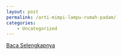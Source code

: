 ```yaml
---
layout: post
permalink: /arti-mimpi-lampu-rumah-padam/
categories:
    - Uncategorized
---
```


[Baca Selengkapnya](/02)